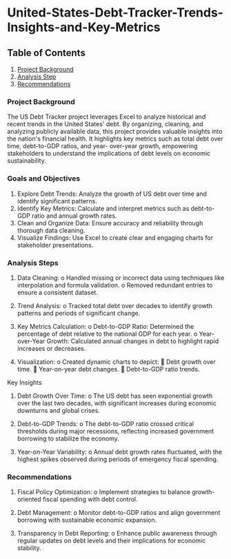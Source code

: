 # United-States-Debt-Tracker-Trends-Insights-and-Key-Metrics

## Table of Contents
1. [Project Background](#project-background)
2. [Analysis Step](#Analysis-Steps)
4. [Recommendations](#Recommendations)

### Project Background 
The US Debt Tracker project leverages Excel to analyze historical and recent trends
in the United States&#39; debt. By organizing, cleaning, and analyzing publicly available
data, this project provides valuable insights into the nation&#39;s financial health. It
highlights key metrics such as total debt over time, debt-to-GDP ratios, and year-
over-year growth, empowering stakeholders to understand the implications of debt
levels on economic sustainability.

### Goals and Objectives
1. Explore Debt Trends: Analyze the growth of US debt over time and identify
significant patterns.
2. Identify Key Metrics: Calculate and interpret metrics such as debt-to-GDP
ratio and annual growth rates.
3. Clean and Organize Data: Ensure accuracy and reliability through thorough
data cleaning.
4. Visualize Findings: Use Excel to create clear and engaging charts for
stakeholder presentations.

### Analysis Steps
1. Data Cleaning:
o Handled missing or incorrect data using techniques like interpolation
and formula validation.
o Removed redundant entries to ensure a consistent dataset.
2. Trend Analysis:
o Tracked total debt over decades to identify growth patterns and periods
of significant change.
3. Key Metrics Calculation:
o Debt-to-GDP Ratio: Determined the percentage of debt relative to the
national GDP for each year.
o Year-over-Year Growth: Calculated annual changes in debt to highlight
rapid increases or decreases.

4. Visualization:
o Created dynamic charts to depict:
 Debt growth over time.
 Year-on-year debt changes.
 Debt-to-GDP ratio trends.

Key Insights
1. Debt Growth Over Time:
o The US debt has seen exponential growth over the last two decades,
with significant increases during economic downturns and global
crises.

3. Debt-to-GDP Trends:
o The debt-to-GDP ratio crossed critical thresholds during major
recessions, reflecting increased government borrowing to stabilize the
economy.

4. Year-on-Year Variability:
o Annual debt growth rates fluctuated, with the highest spikes observed
during periods of emergency fiscal spending.

### Recommendations
1. Fiscal Policy Optimization:
o Implement strategies to balance growth-oriented fiscal spending with
debt control.

3. Debt Management:
o Monitor debt-to-GDP ratios and align government borrowing with
sustainable economic expansion.

5. Transparency in Debt Reporting:
o Enhance public awareness through regular updates on debt levels and
their implications for economic stability.
